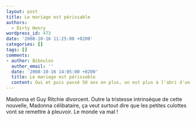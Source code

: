 ```yaml
---
layout: post
title: Le mariage est périssable
authors:
  - Dirty Henry
wordpress_id: 473
date: '2008-10-16 11:25:00 +0200'
categories: []
tags: []
comments:
- author: Biboulos
  author_email: ''
  date: '2008-10-16 14:05:00 +0200'
  title: Le mariage est périssable
  content: Oui et puis passé 50 ans en plus, on est plus à l'abri d'un accident...
---
```

Madonna et Guy Ritchie divorcent. Outre la tristesse intrinsèque de cette nouvelle, Madonna célibataire, ça veut surtout dire que les petites culottes vont se remettre à pleuvoir. Le monde va mal !
